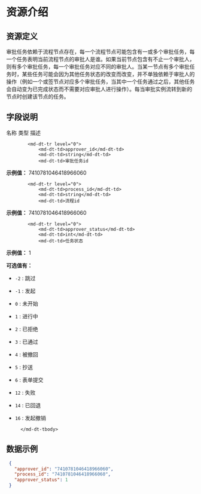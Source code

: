 # 资源介绍

## 资源定义

审批任务依赖于流程节点存在，每一个流程节点可能包含有一或多个审批任务，每一个任务表明当前流程节点的审批人是谁。如果当前节点包含有不止一个审批人，则有多个审批任务，每一个审批任务对应不同的审批人。当某一节点有多个审批任务时，某些任务可能会因为其他任务状态的改变而改变，并不单独依赖于审批人的操作（例如一个或签节点对应多个审批任务，当其中一个任务通过之后，其他任务会自动变为已完成状态而不需要对应审批人进行操作）。每当审批实例流转到新的节点时创建该节点的任务。

## 字段说明

<md-dt-table>
  <md-dt-thead>
      <md-dt-tr>
      <md-dt-th style="width: 30%;">名称</md-dt-th>
      <md-dt-th style="width: 30%;">类型</md-dt-th>
      <md-dt-th style="width: 40%;">描述</md-dt-th>
      </md-dt-tr>
  </md-dt-thead>
  <md-dt-tbody>
        
            <md-dt-tr level="0">
                <md-dt-td>approver_id</md-dt-td>
                <md-dt-td>string</md-dt-td>
                <md-dt-td>审批任务id

**示例值：** 7410781046418966060</md-dt-td>
            </md-dt-tr>
            
            <md-dt-tr level="0">
                <md-dt-td>process_id</md-dt-td>
                <md-dt-td>string</md-dt-td>
                <md-dt-td>流程id

**示例值：** 7410781046418966060</md-dt-td>
            </md-dt-tr>
            
            <md-dt-tr level="0">
                <md-dt-td>approver_status</md-dt-td>
                <md-dt-td>int</md-dt-td>
                <md-dt-td>任务状态

**示例值：** 1

**可选值有：**
- `-2` : 跳过
- `-1` : 发起
- `0` : 未开始
- `1` : 进行中
- `2` : 已拒绝
- `3` : 已通过
- `4` : 被撤回
- `5` : 抄送
- `6` : 表单提交
- `12` : 失败
- `14` : 已回退
- `16` : 发起撤销</md-dt-td>
            </md-dt-tr>
            
        </md-dt-tbody>
</md-dt-table>

## 数据示例
```json
 {
   "approver_id": "7410781046418966060",
   "process_id": "7410781046418966060",
   "approver_status": 1
 }
```
        
        